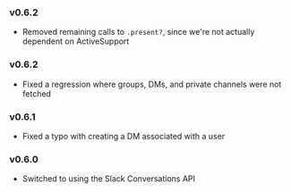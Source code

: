 ### v0.6.2
- Removed remaining calls to `.present?`, since we're not actually dependent on ActiveSupport

### v0.6.2
- Fixed a regression where groups, DMs, and private channels were not fetched

### v0.6.1
- Fixed a typo with creating a DM associated with a user

### v0.6.0
- Switched to using the Slack Conversations API
